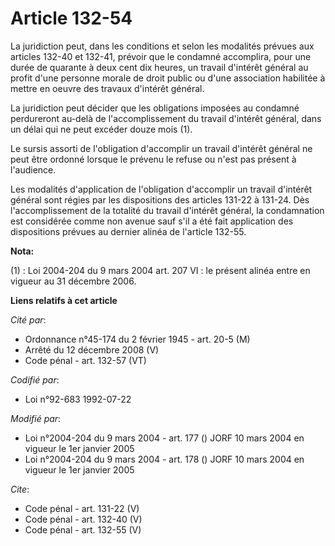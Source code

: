 # Article 132-54

La juridiction peut, dans les conditions et selon les modalités prévues aux articles 132-40 et 132-41, prévoir que le
condamné accomplira, pour une durée de quarante à deux cent dix heures, un travail d'intérêt général au profit d'une personne
morale de droit public ou d'une association habilitée à mettre en oeuvre des travaux d'intérêt général. 

La juridiction peut décider que les obligations imposées au condamné perdureront au-delà de l'accomplissement du travail
d'intérêt général, dans un délai qui ne peut excéder douze mois (1). 

Le sursis assorti de l'obligation d'accomplir un travail d'intérêt général ne peut être ordonné lorsque le prévenu le refuse
ou n'est pas présent à l'audience. 

Les modalités d'application de l'obligation d'accomplir un travail d'intérêt général sont régies par les dispositions des
articles 131-22 à 131-24. Dès l'accomplissement de la totalité du travail d'intérêt général, la condamnation est considérée
comme non avenue sauf s'il a été fait application des dispositions prévues au dernier alinéa de l'article 132-55.

**Nota:**

(1) : Loi 2004-204 du 9 mars 2004 art. 207 VI : le présent alinéa entre en vigueur au 31 décembre 2006.

**Liens relatifs à cet article**

_Cité par_:

  - Ordonnance n°45-174 du 2 février 1945 - art. 20-5 (M)
  - Arrêté du 12 décembre 2008 (V)
  - Code pénal - art. 132-57 (VT)

_Codifié par_:

  - Loi n°92-683 1992-07-22

_Modifié par_:

  - Loi n°2004-204 du 9 mars 2004 - art. 177 () JORF 10 mars 2004 en vigueur le 1er janvier 2005
  - Loi n°2004-204 du 9 mars 2004 - art. 178 () JORF 10 mars 2004 en vigueur le 1er janvier 2005

_Cite_:

  - Code pénal - art. 131-22 (V)
  - Code pénal - art. 132-40 (V)
  - Code pénal - art. 132-55 (V)
